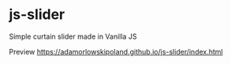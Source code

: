 # js-slider
Simple curtain slider made in Vanilla JS

Preview
https://adamorlowskipoland.github.io/js-slider/index.html